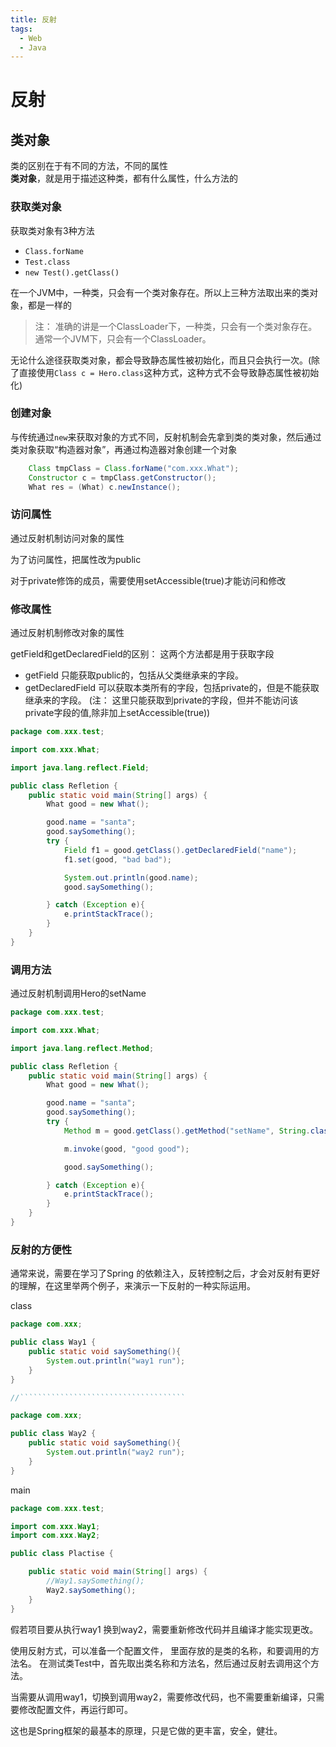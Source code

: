 ```yaml
---
title: 反射
tags: 
  - Web
  - Java
---
```

# 反射
## 类对象
类的区别在于有不同的方法，不同的属性<br>
<strong>类对象</strong>，就是用于描述这种类，都有什么属性，什么方法的

### 获取类对象
获取类对象有3种方法
- `Class.forName`
- `Test.class`
- `new Test().getClass()`

在一个JVM中，一种类，只会有一个类对象存在。所以上三种方法取出来的类对象，都是一样的

> 注： 准确的讲是一个ClassLoader下，一种类，只会有一个类对象存在。通常一个JVM下，只会有一个ClassLoader。

无论什么途径获取类对象，都会导致静态属性被初始化，而且只会执行一次。(除了直接使用`Class c = Hero.class`这种方式，这种方式不会导致静态属性被初始化)

### 创建对象
与传统通过`new`来获取对象的方式不同，反射机制会先拿到类的类对象，然后通过类对象获取“构造器对象”，再通过构造器对象创建一个对象
```java
    Class tmpClass = Class.forName("com.xxx.What");
    Constructor c = tmpClass.getConstructor();
    What res = (What) c.newInstance();
```

### 访问属性
通过反射机制访问对象的属性

为了访问属性，把属性改为public

对于private修饰的成员，需要使用setAccessible(true)才能访问和修改


### 修改属性
通过反射机制修改对象的属性



getField和getDeclaredField的区别：
这两个方法都是用于获取字段
- getField 只能获取public的，包括从父类继承来的字段。
- getDeclaredField 可以获取本类所有的字段，包括private的，但是不能获取继承来的字段。 (注： 这里只能获取到private的字段，但并不能访问该private字段的值,除非加上setAccessible(true))

```java
package com.xxx.test;

import com.xxx.What;

import java.lang.reflect.Field;

public class Refletion {
    public static void main(String[] args) {
        What good = new What();

        good.name = "santa";
        good.saySomething();
        try {
            Field f1 = good.getClass().getDeclaredField("name");
            f1.set(good, "bad bad");

            System.out.println(good.name);
            good.saySomething();

        } catch (Exception e){
            e.printStackTrace();
        }
    }
}
```
### 调用方法
通过反射机制调用Hero的setName
```java 
package com.xxx.test;

import com.xxx.What;

import java.lang.reflect.Method;

public class Refletion {
    public static void main(String[] args) {
        What good = new What();

        good.name = "santa";
        good.saySomething();
        try {
            Method m = good.getClass().getMethod("setName", String.class);

            m.invoke(good, "good good");

            good.saySomething();

        } catch (Exception e){
            e.printStackTrace();
        }
    }
}
```

### 反射的方便性
通常来说，需要在学习了Spring 的依赖注入，反转控制之后，才会对反射有更好的理解，在这里举两个例子，来演示一下反射的一种实际运用。

class
```java
package com.xxx;

public class Way1 {
    public static void saySomething(){
        System.out.println("way1 run");
    }
}

//`````````````````````````````````````

package com.xxx;

public class Way2 {
    public static void saySomething(){
        System.out.println("way2 run");
    }
}

```

main
```java
package com.xxx.test;

import com.xxx.Way1;
import com.xxx.Way2;

public class Plactise {

    public static void main(String[] args) {
        //Way1.saySomething();
        Way2.saySomething();
    }
}
```

假若项目要从执行way1 换到way2，需要重新修改代码并且编译才能实现更改。

使用反射方式，可以准备一个配置文件， 里面存放的是类的名称，和要调用的方法名。
在测试类Test中，首先取出类名称和方法名，然后通过反射去调用这个方法。

当需要从调用way1，切换到调用way2，需要修改代码，也不需要重新编译，只需要修改配置文件，再运行即可。

这也是Spring框架的最基本的原理，只是它做的更丰富，安全，健壮。

